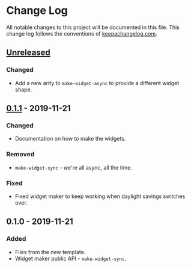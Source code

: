 # Change Log
All notable changes to this project will be documented in this file. This change log follows the conventions of [keepachangelog.com](http://keepachangelog.com/).

## [Unreleased]
### Changed
- Add a new arity to `make-widget-async` to provide a different widget shape.

## [0.1.1] - 2019-11-21
### Changed
- Documentation on how to make the widgets.

### Removed
- `make-widget-sync` - we're all async, all the time.

### Fixed
- Fixed widget maker to keep working when daylight savings switches over.

## 0.1.0 - 2019-11-21
### Added
- Files from the new template.
- Widget maker public API - `make-widget-sync`.

[Unreleased]: https://github.com/your-name/aoc2019/compare/0.1.1...HEAD
[0.1.1]: https://github.com/your-name/aoc2019/compare/0.1.0...0.1.1
